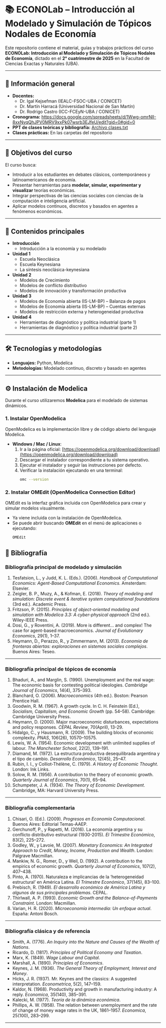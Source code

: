# 📚 ECONOLab – Introducción al Modelado y Simulación de Tópicos Nodales de Economía

Este repositorio contiene el material, guías y trabajos prácticos del curso **ECONOLab: Introducción al Modelado y Simulación de Tópicos Nodales de Economía**, dictado en el **2° cuatrimestre de 2025** en la Facultad de Ciencias Exactas y Naturales (UBA).

---

## 📅 Información general

- **Docentes:**
  - Dr. Igal Kejsefman (IEALC-FSOC-UBA / CONICET)
  - Dr. Martín Harracá (Universidad Nacional de San Martín)
  - Dr. Rodrigo Castro (ICC-FCEyN-UBA / CONICET)
- **Cronograma:** https://docs.google.com/spreadsheets/d/1Wwg-omrNlI-8xxNvqQhJPV0MRV9xxPk07wsrb3EJfeU/edit?gid=0#gid=0
- **PPT de clases teóricas y bibliografía:** [Archivo clases.txt](https://github.com/igalkej/econolab/blob/main/clases.txt)
- **Clases prácticas:** En las carpetas del repositorio

---

## 🎯 Objetivos del curso

El curso busca:
- Introducir a los estudiantes en debates clásicos, contemporáneos y latinoamericanos de economía.
- Presentar herramientas para **modelar, simular, experimentar y visualizar** teorías económicas.
- Integrar perspectivas de las ciencias sociales con ciencias de la computación e inteligencia artificial.
- Aplicar modelos continuos, discretos y basados en agentes a fenómenos económicos.

---

## 🧩 Contenidos principales

- **Introducción**
  - Introducción a la economía y su modelado
- **Unidad 1**
  - Escuela Neoclásica
  - Escuela Keynesiana
  - La síntesis neoclásica-keynesiana
- **Unidad 2**
  - Modelos de Crecimiento
  - Modelos de conflicto distributivo
  - Modelos de innovación y transformación productiva
- **Unidad 3**
  - Modelos de Economía abierta (IS-LM-BP) – Balanza de pagos
  - Modelos de Economía abierta (IS-LM-BP) – Cuentas externas
  - Modelos de restricción externa y heterogeneidad productiva
- **Unidad 4**
  - Herramientas de diagnóstico y política industrial (parte 1)
  - Herramientas de diagnóstico y política industrial (parte 2)

---

## 🛠️ Tecnologías y metodologías

- **Lenguajes:** Python, Modelica  
- **Metodologías:** Modelado continuo, discreto y basado en agentes  
---

## ⚙️ Instalación de Modelica

Durante el curso utilizaremos **Modelica** para el modelado de sistemas dinámicos.

### 1. Instalar OpenModelica
OpenModelica es la implementación libre y de código abierto del lenguaje Modelica.

- **Windows / Mac / Linux**:
  1. Ir a la página oficial: [https://openmodelica.org/download/download](https://openmodelica.org/download/download)
  2. Descargar el instalador correspondiente a tu sistema operativo.
  3. Ejecutar el instalador y seguir las instrucciones por defecto.
  4. Verificar la instalación ejecutando en una terminal:
     ```bash
     omc --version
     ```

### 2. Instalar OMEdit (OpenModelica Connection Editor)
OMEdit es la interfaz gráfica incluida con OpenModelica para crear y simular modelos visualmente.

- Ya viene incluida con la instalación de OpenModelica.
- Se puede abrir buscando **OMEdit** en el menú de aplicaciones o ejecutando:
  ```bash
  OMEdit


## 📖 Bibliografía

### **Bibliografía principal de modelado y simulación**
1. Tesfatsion, L., y Judd, K. L. (Eds.). (2006). *Handbook of Computational Economics: Agent-Based Computational Economics*. Amsterdam: Elsevier.  
2. Zeigler, B. P., Muzy, A., & Kofman, E. (2018). *Theory of modeling and simulation: Discrete event & iterative system computational foundations* (3rd ed.). Academic Press.  
3. Fritzson, P. (2015). *Principles of object-oriented modeling and simulation with Modelica 3.3: A cyber-physical approach* (2nd ed.). Wiley-IEEE Press.  
4. Dosi, G., y Roventini, A. (2019). More is different... and complex! The case for agent-based macroeconomics. *Journal of Evolutionary Economics*, 29(1), 1–37.  
5. Heymann, D., Perazzo, R., y Zimmermann, M. (2013). *Economía de fronteras abiertas: exploraciones en sistemas sociales complejos*. Buenos Aires: Teseo.  

---

### **Bibliografía principal de tópicos de economía**
1. Bhaduri, A., and Marglin, S. (1990). Unemployment and the real wage: The economic basis for contesting political ideologies. *Cambridge Journal of Economics*, 14(4), 375–393.  
2. Blanchard, O. (2006). *Macroeconomics* (4th ed.). Boston: Pearson Prentice Hall.  
3. Goodwin, R. M. (1967). A growth cycle. In C. H. Feinstein (Ed.), *Socialism, Capitalism, and Economic Growth* (pp. 54–58). Cambridge: Cambridge University Press.  
4. Heymann, D. (2000). Major macroeconomic disturbances, expectations and policy responses. *CEPAL Review*, 70(April), 13-29.  
5. Hidalgo, C., y Hausmann, R. (2009). The building blocks of economic complexity. *PNAS*, 106(26), 10570–10575.  
6. Lewis, W. A. (1954). Economic development with unlimited supplies of labour. *The Manchester School*, 22(2), 139–191.  
7. Diamand, M. (1972). La estructura productiva desequilibrada argentina y el tipo de cambio. *Desarrollo Económico*, 12(45), 25–47.  
8. Rubin, I. I., y Colliot-Thélène, C. (1979). *A History of Economic Thought*. London: Ink Links.  
9. Solow, R. M. (1956). A contribution to the theory of economic growth. *Quarterly Journal of Economics*, 70(1), 65–94.  
10. Schumpeter, J. A. (1934). *The Theory of Economic Development*. Cambridge, MA: Harvard University Press.  

---

### **Bibliografía complementaria**
1. Chisari, O. (Ed.). (2009). *Progresos en Economía Computacional*. Buenos Aires: Editorial Temas-AAEP.  
2. Gerchunoff, P., y Rapetti, M. (2016). La economía argentina y su conflicto distributivo estructural (1930-2015). *El Trimestre Económico*, 83(2), 225–272.  
3. Godley, W., y Lavoie, M. (2007). *Monetary Economics: An Integrated Approach to Credit, Money, Income, Production and Wealth*. London: Palgrave Macmillan.  
4. Mankiw, N. G., Romer, D., y Weil, D. (1992). A contribution to the empirics of economic growth. *Quarterly Journal of Economics*, 107(2), 407–438.  
5. Pinto, A. (1970). Naturaleza e implicancias de la ‘heterogeneidad estructural’ en América Latina. *El Trimestre Económico*, 37(145), 83–100.  
6. Prebisch, R. (1949). *El desarrollo económico de América Latina y algunos de sus principales problemas*. CEPAL.  
7. Thirlwall, A. P. (1993). *Economic Growth and the Balance-of-Payments Constraint*. London: Macmillan.  
8. Varian, H. R. (2020). *Microeconomía intermedia: Un enfoque actual*. España: Antoni Bosch.  

---

### **Bibliografía clásica y de referencia**
- Smith, A. (1776). *An Inquiry into the Nature and Causes of the Wealth of Nations*.  
- Ricardo, D. (1817). *Principles of Political Economy and Taxation*.  
- Marx, K. (1849). *Wage Labour and Capital*.  
- Marshall, A. (1890). *Principles of Economics*.  
- Keynes, J. M. (1936). *The General Theory of Employment, Interest and Money*.  
- Hicks, J. R. (1937). Mr. Keynes and the classics: A suggested interpretation. *Econometrica*, 5(2), 147–159.  
- Kaldor, N. (1968). Productivity and growth in manufacturing industry: A reply. *Economica*, 35(140), 385–391.  
- Kalecki, M. (1977). *Teoría de la dinámica económica*.  
- Phillips, A. W. (1958). The relation between unemployment and the rate of change of money wage rates in the UK, 1861–1957. *Economica*, 25(100), 283–299.  

---
